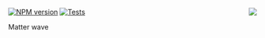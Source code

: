 <span><img align="right" src="https://upload.wikimedia.org/wikipedia/commons/d/d2/Broglie_Big.jpg"/></span>

[![NPM version](https://img.shields.io/npm/v/broglie.svg)](https://www.npmjs.org/package/broglie) [![Tests](https://github.com/wavedrom/broglie/actions/workflows/nodejs.yml/badge.svg)](https://github.com/wavedrom/broglie/actions/workflows/nodejs.yml)

Matter wave
